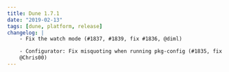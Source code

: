 ```yaml
---
title: Dune 1.7.1
date: "2019-02-13"
tags: [dune, platform, release]
changelog: |
    - Fix the watch mode (#1837, #1839, fix #1836, @diml)

    - Configurator: Fix misquoting when running pkg-config (#1835, fix #1833,
    @Chris00)
---
```

